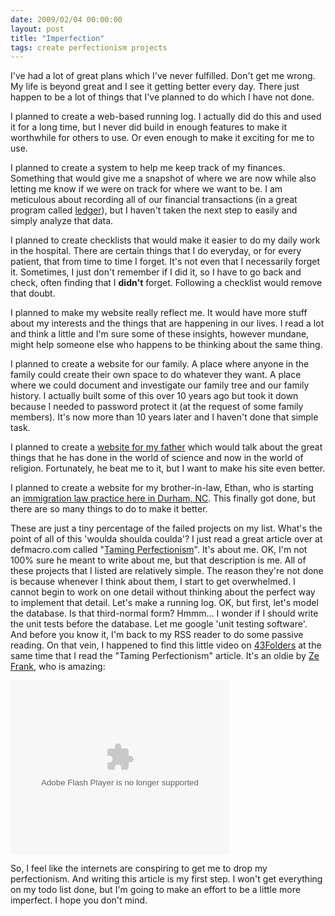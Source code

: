 ```yaml
---
date: 2009/02/04 00:00:00
layout: post
title: "Imperfection"
tags: create perfectionism projects
---
```


I've had a lot of great plans which I've never fulfilled. Don't get me wrong. My life is beyond great and I see it getting better every day. There just happen to be a lot of things that I've planned to do which I have not done.

I planned to create a web-based running log. I actually did do this and used it for a long time, but I never did build in enough features to make it worthwhile for others to use. Or even enough to make it exciting for me to use.

I planned to create a system to help me keep track of my finances. Something that would give me a snapshot of where we are now while also letting me know if we were on track for where we want to be. I am meticulous about recording all of our financial transactions (in a great program called [ledger](http://www.newartisans.com/blog/projects/ledger.html)), but I haven't taken the next step to easily and simply analyze that data.

I planned to create checklists that would make it easier to do my daily work in the hospital. There are certain things that I do everyday, or for every patient, that from time to time I forget. It's not even that I necessarily forget it. Sometimes, I just don't remember if I did it, so I have to go back and check, often finding that I **didn't** forget. Following a checklist would remove that doubt.

I planned to make my website really reflect me. It would have more stuff about my interests and the things that are happening in our lives. I read a lot and think a little and I'm sure some of these insights, however mundane, might help someone else who happens to be thinking about the same thing.

I planned to create a website for our family. A place where anyone in the family could create their own space to do whatever they want. A place where we could document and investigate our family tree and our family history. I actually built some of this over 10 years ago but took it down because I needed to password protect it (at the request of some family members). It's now more than 10 years later and I haven't done that simple task.

I planned to create a [website for my father](http://vikurup.com/) which would talk about the great things that he has done in the world of science and now in the world of religion. Fortunately, he beat me to it, but I want to make his site even better.

I planned to create a website for my brother-in-law, Ethan, who is starting an [immigration law practice here in Durham, NC](http://www.lawbeattie.com/). This finally got done, but there are so many things to do to make it better.

These are just a tiny percentage of the failed projects on my list. What's the point of all of this 'woulda shoulda coulda'? I just read a great article over at defmacro.com called "[Taming Perfectionism](http://www.defmacro.org/ramblings/taming-perfectionism.html)". It's about me. OK, I'm not 100% sure he meant to write about me, but that description is me. All of these projects that I listed are relatively simple. The reason they're not done is because whenever I think about them, I start to get overwhelmed. I cannot begin to work on one detail without thinking about the perfect way to implement that detail. Let's make a running log. OK, but first, let's model the database. Is that third-normal form? Hmmm... I wonder if I should write the unit tests before the database. Let me google 'unit testing software'. And before you know it, I'm back to my RSS reader to do some passive reading. On that vein, I happened to find this little video on [43Folders](http://www.43folders.com/) at the same time that I read the "Taming Perfectionism" article. It's an oldie by [Ze Frank](http://www.zefrank.com/), who is amazing:

<object width="350" height="278" data="http://blip.tv/play/AYqRV4L5WQ" type="application/x-shockwave-flash"><param name="src" value="http://blip.tv/play/AYqRV4L5WQ" /><param name="allowfullscreen" value="true" /></object>

So, I feel like the internets are conspiring to get me to drop my perfectionism. And writing this article is my first step. I won't get everything on my todo list done, but I'm going to make an effort to be a little more imperfect. I hope you don't mind.
